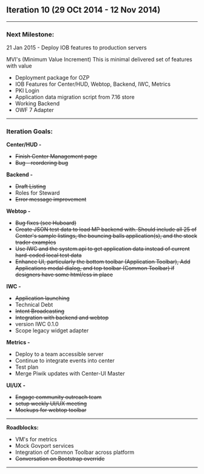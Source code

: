 ## Iteration 10 (29 OCt 2014 - 12 Nov 2014)

***

### Next Milestone:
21 Jan 2015 - Deploy IOB features to production servers

MVI's (Minimum Value Increment) This is minimal delivered set of features with value
* Deployment package for OZP
* IOB Features for Center/HUD, Webtop, Backend, IWC, Metrics
* PKI Login
* Application data migration script from 7.16 store
* Working Backend
* OWF 7 Adapter

***

### Iteration Goals:
**Center/HUD -**
* ~~Finish Center Management page~~
* ~~Bug - reordering bug~~

**Backend -**
* ~~Draft Listing~~
* Roles for Steward
* ~~Error message improvement~~

**Webtop -**
* ~~Bug fixes (see Huboard)~~
* ~~Create JSON test data to load MP backend with. Should include all 25 of Center's sample listings, the bouncing balls application(s), and the stock trader examples~~
* ~~Use IWC and the system.api to get application data instead of current hard-coded local test data~~
* ~~Enhance UI, particularly the bottom toolbar (Application Toolbar), Add Applications modal dialog, and top toolbar (Common Toolbar) if designers have some html/css in place~~

**IWC -**
* ~~Application launching~~
* Technical Debt
* ~~Intent Broadcasting~~
* ~~Integration with backend and webtop~~
* version IWC 0.1.0
* Scope legacy widget adapter

**Metrics -**
* Deploy to a team accessible server
* Continue to integrate events into center
* Test plan
* Merge Piwik updates with Center-UI Master

**UI/UX -**
* ~~Engage community outreach team~~
* ~~setup weekly UI/UX meeting~~
* ~~Mockups for webtop toolbar~~


***

**Roadblocks:**
* VM's for metrics
* Mock Govport services
* Integration of Common Toolbar across platform
* ~~Conversation on Bootstrap override~~ 
***